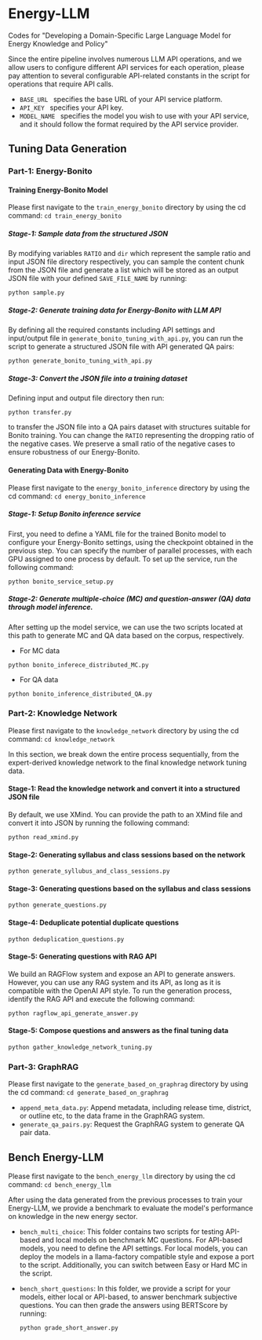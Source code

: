 # Energy-LLM
Codes for "Developing a Domain-Specific Large Language Model for Energy Knowledge and Policy"


Since the entire pipeline involves numerous LLM API operations, and we allow users to configure different API services for each operation, please pay attention to several configurable API-related constants in the script for operations that require API calls.

- `BASE_URL ` specifies the base URL of your API service platform.
- `API_KEY ` specifies your API key.
- `MODEL_NAME ` specifies the model you wish to use with your API service, and it should follow the format required by the API service provider.



## Tuning Data Generation

### Part-1: Energy-Bonito

#### Training Energy-Bonito Model

Please first navigate to the `train_energy_bonito` directory by using the cd command: `cd train_energy_bonito`

##### Stage-1: Sample data from the structured JSON

By modifying variables `RATIO` and `dir` which represent the sample ratio and input JSON file directory respectively, you can sample the content chunk from the JSON file and generate a list which will be stored as an output JSON file with your defined `SAVE_FILE_NAME` by running:

```
python sample.py
```

##### Stage-2: Generate training data for Energy-Bonito with LLM API

By defining all the required constants including API settings and input/output file in `generate_bonito_tuning_with_api.py`, you can run the script to generate a structured JSON file with API generated QA pairs:

```
python generate_bonito_tuning_with_api.py
```

##### Stage-3: Convert the JSON file into a training dataset

Defining input and output file directory then run:

```
python transfer.py
```

to transfer the JSON file into a QA pairs dataset with structures suitable for Bonito training. You can change the `RATIO` representing the dropping ratio of the negative cases. We preserve a small ratio of the negative cases to ensure robustness of our Energy-Bonito.

#### Generating Data with Energy-Bonito

Please first navigate to the `energy_bonito_inference` directory by using the cd command: `cd energy_bonito_inference`

##### Stage-1: Setup Bonito inference service

First, you need to define a YAML file for the trained Bonito model to configure your Energy-Bonito settings, using the checkpoint obtained in the previous step. You can specify the number of parallel processes, with each GPU assigned to one process by default. To set up the service, run the following command:

```
python bonito_service_setup.py
```

##### Stage-2: Generate multiple-choice (MC) and question-answer (QA) data through model inference.

After setting up the model service, we can use the two scripts located at this path to generate MC and QA data based on the corpus, respectively.

- For MC data

```
python bonito_inferece_distributed_MC.py
```

- For QA data

```
python bonito_inference_distributed_QA.py
```



### Part-2: Knowledge Network

Please first navigate to the `knowledge_network` directory by using the cd command: `cd knowledge_network`

In this section, we break down the entire process sequentially, from the expert-derived knowledge network to the final knowledge network tuning data.

#### Stage-1: Read the knowledge network and convert it into a structured JSON file

By default, we use XMind. You can provide the path to an XMind file and convert it into JSON by running the following command:

```
python read_xmind.py
```

#### Stage-2: Generating syllabus and class sessions based on the network

```
python generate_syllubus_and_class_sessions.py
```

#### Stage-3: Generating questions based on the syllabus and class sessions

```
python generate_questions.py
```

#### Stage-4: Deduplicate potential duplicate questions

```
python deduplication_questions.py
```

#### Stage-5: Generating questions with RAG API

We build an RAGFlow system and expose an API to generate answers. However, you can use any RAG system and its API, as long as it is compatible with the OpenAI API style. To run the generation process, identify the RAG API and execute the following command:

```
python ragflow_api_generate_answer.py
```

#### Stage-5: Compose questions and answers as the final tuning data

```
python gather_knowledge_network_tuning.py
```



### Part-3: GraphRAG

Please first navigate to the `generate_based_on_graphrag` directory by using the cd command: `cd generate_based_on_graphrag`

- `append_meta_data.py`: Append metadata, including release time, district, or outline etc, to the data frame in the GraphRAG system.
- `generate_qa_pairs.py`: Request the GraphRAG system to generate QA pair data.



## Bench Energy-LLM

Please first navigate to the `bench_energy_llm` directory by using the cd command: `cd bench_energy_llm`

After using the data generated from the previous processes to train your Energy-LLM, we provide a benchmark to evaluate the model's performance on knowledge in the new energy sector.

- `bench_multi_choice`: This folder contains two scripts for testing API-based and local models on benchmark MC questions. For API-based models, you need to define the API settings. For local models, you can deploy the models in a llama-factory compatible style and expose a port to the script. Additionally, you can switch between Easy or Hard MC in the script.

- `bench_short_questions`: In this folder, we provide a script for your models, either local or API-based, to answer benchmark subjective questions. You can then grade the answers using BERTScore by running:

  ```
  python grade_short_answer.py
  ```
